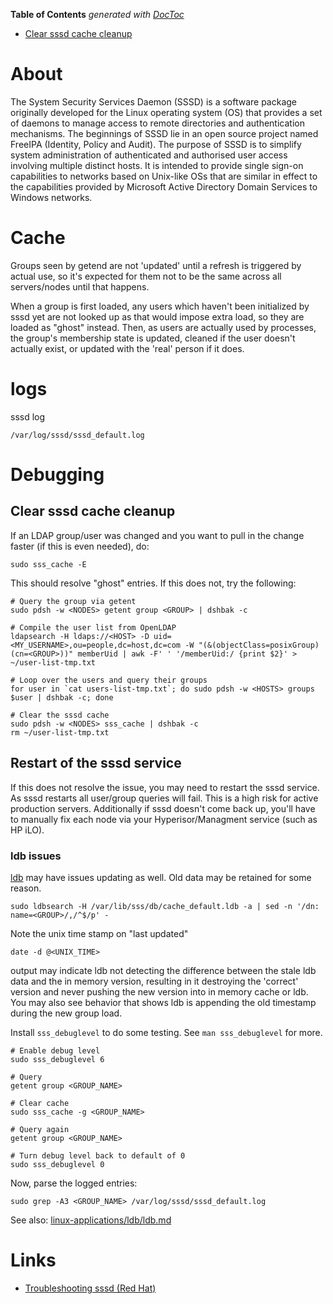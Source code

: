 <!-- START doctoc generated TOC please keep comment here to allow auto update -->
<!-- DON'T EDIT THIS SECTION, INSTEAD RE-RUN doctoc TO UPDATE -->
**Table of Contents**  *generated with [DocToc](https://github.com/thlorenz/doctoc)*

- [Clear sssd cache cleanup](#clear-sssd-cache-cleanup)

<!-- END doctoc generated TOC please keep comment here to allow auto update -->

# About

The System Security Services Daemon (SSSD) is a software package originally developed for the Linux operating system (OS) that provides a set of daemons to manage access to remote directories and authentication mechanisms. The beginnings of SSSD lie in an open source project named FreeIPA (Identity, Policy and Audit). The purpose of SSSD is to simplify system administration of authenticated and authorised user access involving multiple distinct hosts. It is intended to provide single sign-on capabilities to networks based on Unix-like OSs that are similar in effect to the capabilities provided by Microsoft Active Directory Domain Services to Windows networks.

# Cache

Groups seen by getend are not 'updated' until a refresh is triggered by actual use, so it's expected for them not to be the same across all servers/nodes until that happens.

When a group is first loaded, any users which haven't been initialized by sssd yet are not looked up as that would impose extra load, so they are loaded as "ghost" instead. Then, as users are actually used by processes, the group's membership state is updated, cleaned if the user doesn't actually exist, or updated with the 'real' person if it does.

# logs

sssd log
```
/var/log/sssd/sssd_default.log
```

# Debugging

## Clear sssd cache cleanup

If an LDAP group/user was changed and you want to pull in the change faster (if this is even needed), do:
```
sudo sss_cache -E
```

This should resolve "ghost" entries. If this does not, try the following:

```
# Query the group via getent
sudo pdsh -w <NODES> getent group <GROUP> | dshbak -c
  
# Compile the user list from OpenLDAP
ldapsearch -H ldaps://<HOST> -D uid=<MY_USERNAME>,ou=people,dc=host,dc=com -W "(&(objectClass=posixGroup)(cn=<GROUP>))" memberUid | awk -F' ' '/memberUid:/ {print $2}' > ~/user-list-tmp.txt
  
# Loop over the users and query their groups
for user in `cat users-list-tmp.txt`; do sudo pdsh -w <HOSTS> groups $user | dshbak -c; done
  
# Clear the sssd cache
sudo pdsh -w <NODES> sss_cache | dshbak -c
rm ~/user-list-tmp.txt
```

## Restart of the sssd service

If this does not resolve the issue, you may need to restart the sssd service. As sssd restarts all user/group queries will fail. This is a high risk for active production servers. Additionally if sssd doesn't come back up, you'll have to manually fix each node via your Hyperisor/Managment service (such as HP iLO).

### ldb issues

[ldb](https://linux.die.net/man/3/ldb) may have issues updating as well. Old data may be retained for some reason.

```
sudo ldbsearch -H /var/lib/sss/db/cache_default.ldb -a | sed -n '/dn: name=<GROUP>/,/^$/p' -
```

Note the unix time stamp on "last updated"

```
date -d @<UNIX_TIME>
```

output may indicate ldb not detecting the difference between the stale ldb data and the in memory version, resulting in it destroying the 'correct' version and never pushing the new version into in memory cache or ldb. You may also see behavior that shows ldb is appending the old timestamp during the new group load.

Install `sss_debuglevel` to do some testing. See `man sss_debuglevel` for more.

```
# Enable debug level
sudo sss_debuglevel 6

# Query
getent group <GROUP_NAME>

# Clear cache
sudo sss_cache -g <GROUP_NAME>

# Query again
getent group <GROUP_NAME>

# Turn debug level back to default of 0
sudo sss_debuglevel 0
```

Now, parse the logged entries:
```
sudo grep -A3 <GROUP_NAME> /var/log/sssd/sssd_default.log
```
See also: [linux-applications/ldb/ldb.md](https://github.com/mdeguzis/documents/tree/master/linux-applications/ldb)

# Links

* [Troubleshooting sssd (Red Hat)](https://access.redhat.com/documentation/en-US/Red_Hat_Enterprise_Linux/6/html/Deployment_Guide/SSSD-Troubleshooting.html)

